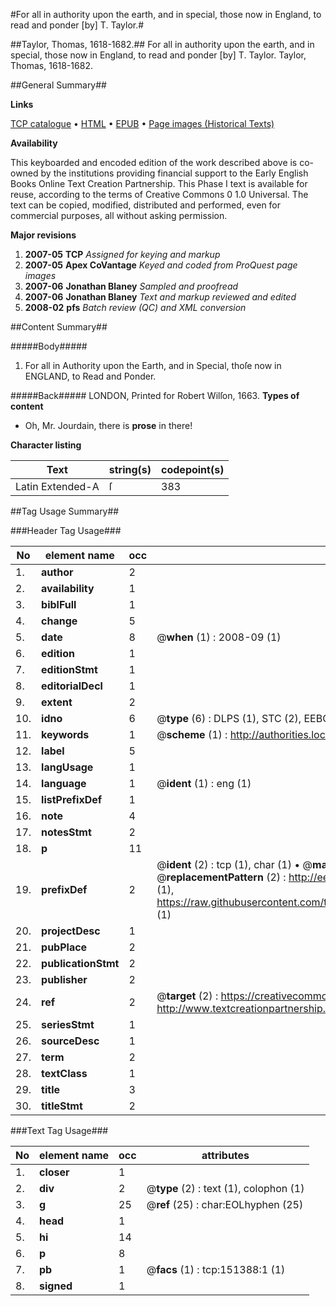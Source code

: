 #For all in authority upon the earth, and in special, those now in England, to read and ponder [by] T. Taylor.#

##Taylor, Thomas, 1618-1682.##
For all in authority upon the earth, and in special, those now in England, to read and ponder [by] T. Taylor.
Taylor, Thomas, 1618-1682.

##General Summary##

**Links**

[TCP catalogue](http://www.ota.ox.ac.uk/tcp/)  • 
[HTML](http://tei.it.ox.ac.uk/tcp/Texts-HTML/free/A95/A95602.html)  • 
[EPUB](http://tei.it.ox.ac.uk/tcp/Texts-EPUB/free/A95/A95602.epub) • 
[Page images (Historical Texts)](https://data.historicaltexts.jisc.ac.uk/view?pubId=eebo-42475229e&pageId=eebo-42475229e-151388-1)

**Availability**

This keyboarded and encoded edition of the
	       work described above is co-owned by the institutions
	       providing financial support to the Early English Books
	       Online Text Creation Partnership. This Phase I text is
	       available for reuse, according to the terms of Creative
	       Commons 0 1.0 Universal. The text can be copied,
	       modified, distributed and performed, even for
	       commercial purposes, all without asking permission.

**Major revisions**

1. __2007-05__ __TCP__ *Assigned for keying and markup*
1. __2007-05__ __Apex CoVantage__ *Keyed and coded from ProQuest page images*
1. __2007-06__ __Jonathan Blaney__ *Sampled and proofread*
1. __2007-06__ __Jonathan Blaney__ *Text and markup reviewed and edited*
1. __2008-02__ __pfs__ *Batch review (QC) and XML conversion*

##Content Summary##

#####Body#####

1. For all in Authority upon the Earth, and in Special, thoſe now in ENGLAND, to Read and Ponder.

#####Back#####
LONDON, Printed for Robert Wilſon, 1663.
**Types of content**

  * Oh, Mr. Jourdain, there is **prose** in there!

**Character listing**


|Text|string(s)|codepoint(s)|
|---|---|---|
|Latin Extended-A|ſ|383|

##Tag Usage Summary##

###Header Tag Usage###

|No|element name|occ|attributes|
|---|---|---|---|
|1.|__author__|2||
|2.|__availability__|1||
|3.|__biblFull__|1||
|4.|__change__|5||
|5.|__date__|8| @__when__ (1) : 2008-09 (1)|
|6.|__edition__|1||
|7.|__editionStmt__|1||
|8.|__editorialDecl__|1||
|9.|__extent__|2||
|10.|__idno__|6| @__type__ (6) : DLPS (1), STC (2), EEBO-CITATION (1), OCLC (1), VID (1)|
|11.|__keywords__|1| @__scheme__ (1) : http://authorities.loc.gov/ (1)|
|12.|__label__|5||
|13.|__langUsage__|1||
|14.|__language__|1| @__ident__ (1) : eng (1)|
|15.|__listPrefixDef__|1||
|16.|__note__|4||
|17.|__notesStmt__|2||
|18.|__p__|11||
|19.|__prefixDef__|2| @__ident__ (2) : tcp (1), char (1)  •  @__matchPattern__ (2) : ([0-9\-]+):([0-9IVX]+) (1), (.+) (1)  •  @__replacementPattern__ (2) : http://eebo.chadwyck.com/downloadtiff?vid=$1&page=$2 (1), https://raw.githubusercontent.com/textcreationpartnership/Texts/master/tcpchars.xml#$1 (1)|
|20.|__projectDesc__|1||
|21.|__pubPlace__|2||
|22.|__publicationStmt__|2||
|23.|__publisher__|2||
|24.|__ref__|2| @__target__ (2) : https://creativecommons.org/publicdomain/zero/1.0/ (1), http://www.textcreationpartnership.org/docs/. (1)|
|25.|__seriesStmt__|1||
|26.|__sourceDesc__|1||
|27.|__term__|2||
|28.|__textClass__|1||
|29.|__title__|3||
|30.|__titleStmt__|2||


###Text Tag Usage###

|No|element name|occ|attributes|
|---|---|---|---|
|1.|__closer__|1||
|2.|__div__|2| @__type__ (2) : text (1), colophon (1)|
|3.|__g__|25| @__ref__ (25) : char:EOLhyphen (25)|
|4.|__head__|1||
|5.|__hi__|14||
|6.|__p__|8||
|7.|__pb__|1| @__facs__ (1) : tcp:151388:1 (1)|
|8.|__signed__|1||
